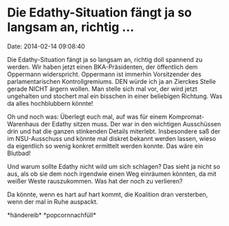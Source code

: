 Die Edathy-Situation fängt ja so langsam an, richtig \...
=========================================================

Date: 2014-02-14 09:08:40

Die Edathy-Situation fängt ja so langsam an, richtig doll spannend zu
werden. Wir haben jetzt einen BKA-Präsidenten, der öffentlich dem
Oppermann widerspricht. Oppermann ist immerhin Vorsitzender des
parlamentarischen Kontrollgremiums. DEN würde ich ja an Zierckes Stelle
gerade NICHT ärgern wollen. Man stelle sich mal vor, der wird jetzt
ungehalten und stochert mal ein bisschen in einer beliebigen Richtung.
Was da alles hochblubbern könnte!

Oh und noch was: Überlegt euch mal, auf was für einem
Kompromat-Warenhaus der Edathy sitzen muss. Der war in den wichtigen
Ausschüssen drin und hat die ganzen stinkenden Details miterlebt.
Insbesondere saß der im NSU-Ausschuss und könnte mal diskret bekannt
werden lassen, wieso da eigentlich so wenig konkret ermittelt werden
konnte. Das wäre ein Blutbad!

Und warum sollte Edathy nicht wild um sich schlagen? Das sieht ja nicht
so aus, als ob sie dem noch irgendwie einen Weg einräumen könnten, da
mit weißer Weste rauszukommen. Was hat der noch zu verlieren?

Da könnte, wenn es hart auf hart kommt, die Koalition dran versterben,
wenn der mal in Ruhe auspackt.

\*händereib\* \*popcornnachfüll\*
